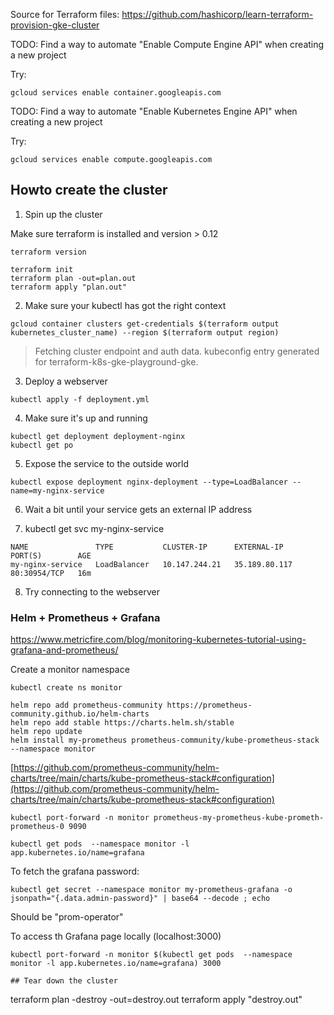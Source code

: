 Source for Terraform files: https://github.com/hashicorp/learn-terraform-provision-gke-cluster

TODO: Find a way to automate "Enable Compute Engine API" when creating a new project

Try:
```
gcloud services enable container.googleapis.com
```

TODO: Find a way to automate "Enable Kubernetes Engine API" when creating a new project

Try:
```
gcloud services enable compute.googleapis.com
```

## Howto create the cluster


1) Spin up the cluster

Make sure terraform is installed and version > 0.12

```
terraform version
```

```
terraform init
terraform plan -out=plan.out
terraform apply "plan.out"
```

2) Make sure your kubectl has got the right context

```
gcloud container clusters get-credentials $(terraform output kubernetes_cluster_name) --region $(terraform output region)
```

> Fetching cluster endpoint and auth data.
> kubeconfig entry generated for terraform-k8s-gke-playground-gke.

3) Deploy a webserver

```
kubectl apply -f deployment.yml
```

4) Make sure it's up and running

```
kubectl get deployment deployment-nginx
kubectl get po
```

5) Expose the service to the outside world

```
kubectl expose deployment nginx-deployment --type=LoadBalancer --name=my-nginx-service
```

6) Wait a bit until your service gets an external IP address

7) kubectl get svc my-nginx-service

```
NAME               TYPE           CLUSTER-IP      EXTERNAL-IP     PORT(S)        AGE
my-nginx-service   LoadBalancer   10.147.244.21   35.189.80.117   80:30954/TCP   16m
```

8) Try connecting to the webserver



### Helm + Prometheus + Grafana


https://www.metricfire.com/blog/monitoring-kubernetes-tutorial-using-grafana-and-prometheus/

Create a monitor namespace

```
kubectl create ns monitor
```

```
helm repo add prometheus-community https://prometheus-community.github.io/helm-charts
helm repo add stable https://charts.helm.sh/stable
helm repo update
helm install my-prometheus prometheus-community/kube-prometheus-stack --namespace monitor
```

[https://github.com/prometheus-community/helm-charts/tree/main/charts/kube-prometheus-stack#configuration](https://github.com/prometheus-community/helm-charts/tree/main/charts/kube-prometheus-stack#configuration)

```
kubectl port-forward -n monitor prometheus-my-prometheus-kube-prometh-prometheus-0 9090
```

```
kubectl get pods  --namespace monitor -l app.kubernetes.io/name=grafana
```

To fetch the grafana password:
```
kubectl get secret --namespace monitor my-prometheus-grafana -o jsonpath="{.data.admin-password}" | base64 --decode ; echo
```

Should be "prom-operator"


To access th Grafana page locally (localhost:3000)
```
kubectl port-forward -n monitor $(kubectl get pods  --namespace monitor -l app.kubernetes.io/name=grafana) 3000

## Tear down the cluster

```
terraform plan -destroy -out=destroy.out
terraform apply "destroy.out"
```
```
